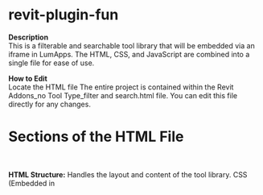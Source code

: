 # revit-plugin-fun

<b>Description</b><br>
This is a filterable and searchable tool library that will be embedded via an iframe in LumApps. The HTML, CSS, and JavaScript are combined into a single file for ease of use.

<b>How to Edit</b><br>
Locate the HTML file
The entire project is contained within the Revit Addons_no Tool Type_filter and search.html file. You can edit this file directly for any changes.

<h1>Sections of the HTML File</h1><br>

<b>HTML Structure:</b> Handles the layout and content of the tool library.
CSS (Embedded in <style>): Controls the appearance, including layout, colors, and font styling.
JavaScript (Embedded in <script>): Provides functionality for searching, filtering, and dropdown toggles.
To Update the Filters/Search

<b>Filtering logic:</b> JavaScript functions for filtering by <i>data-install-type, data-where-type,</i> and <i>data-managed-by</i> attributes.<br><br>
<b>Search functionality:</b> The search feature uses the entered title and description of each tool. No <i>data-title</i> or <i>data-keywords</i> attributes are used—just what is visible in the HTML.<br><br>
<b>Testing Changes:</b>
After making edits to the file, open it in a browser to test the functionality before committing changes.
Ensure that the search and filter functions work as expected, with particular attention to ensuring the search and filtering functions interact seamlessly, so both can be applied simultaneously and reflect changes in either.
